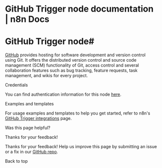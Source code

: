 # GitHub Trigger node documentation | n8n Docs

[ ](https://github.com/n8n-io/n8n-docs/edit/main/docs/integrations/builtin/trigger-nodes/n8n-nodes-base.githubtrigger.md "Edit this page")

# GitHub Trigger node#

[GitHub](https://github.com/) provides hosting for software development and version control using Git. It offers the distributed version control and source code management (SCM) functionality of Git, access control and several collaboration features such as bug tracking, feature requests, task management, and wikis for every project.

Credentials

You can find authentication information for this node [here](../../credentials/github/).

Examples and templates

For usage examples and templates to help you get started, refer to n8n's [GitHub Trigger integrations](https://n8n.io/integrations/github-trigger/) page.

Was this page helpful? 

Thanks for your feedback! 

Thanks for your feedback! Help us improve this page by submitting an issue or a fix in our [GitHub repo](https://github.com/n8n-io/n8n-docs). 

Back to top